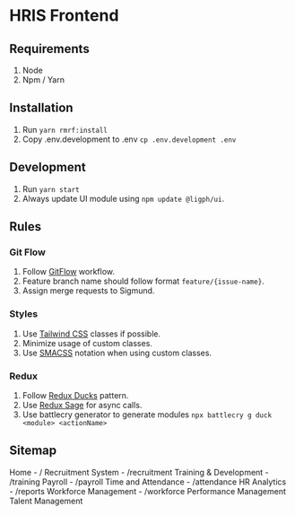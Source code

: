 # HRIS Frontend

## Requirements
1. Node
2. Npm / Yarn

## Installation
1. Run `yarn rmrf:install`
2. Copy .env.development to .env `cp .env.development .env`

## Development
1. Run `yarn start`
2. Always update UI module using `npm update @ligph/ui`.

## Rules

### Git Flow
1. Follow [GitFlow](https://www.atlassian.com/git/tutorials/comparing-workflows/gitflow-workflow) workflow.
2. Feature branch name should follow format `feature/{issue-name}`.
3. Assign merge requests to Sigmund.

### Styles
1. Use [Tailwind CSS](https://tailwindcss.com/) classes if possible.
2. Minimize usage of custom classes.
3. Use [SMACSS](http://smacss.com/) notation when using custom classes.

### Redux
1. Follow [Redux Ducks](https://github.com/erikras/ducks-modular-redux) pattern.
2. Use [Redux Sage](https://redux-saga.js.org/) for async calls.
3. Use battlecry generator to generate modules `npx battlecry g duck <module> <actionName>`

## Sitemap

Home - /
Recruitment System - /recruitment
Training & Development - /training
Payroll - /payroll
Time and Attendance - /attendance
HR Analytics - /reports
Workforce Management - /workforce
  Performance Management
  Talent Management

